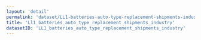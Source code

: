 ```yaml
---
layout: 'detail'
permalink: 'dataset/LL1-batteries-auto-type-replacement-shipments-industry'
title: 'Ll1_batteries_auto_type_replacement_shipments_industry'
datasetID: 'LL1_batteries_auto_type_replacement_shipments_industry'
---
```

